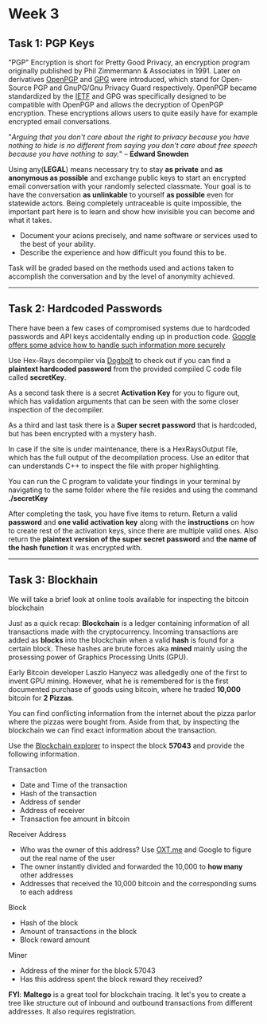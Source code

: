 # **Week 3** 

## **Task 1:** PGP Keys

"PGP" Encryption is short for Pretty Good Privacy, an encryption program originally published by Phil Zimmermann & Associates in 1991. Later on derivatives [OpenPGP](https://www.openpgp.org/) and [GPG](https://gnupg.org/) were introduced, which stand for Open-Source PGP and GnuPG/Gnu Privacy Guard respectively. OpenPGP became standardized by the [IETF](https://www.ietf.org/) and GPG was specifically designed to be compatible with OpenPGP and allows the decryption of OpenPGP encryption. These encryptions allows users to quite easily have for example encrypted email conversations.

"*Arguing that you don't care about the right to privacy because you have nothing to hide is no different from saying you don't care about free speech because you have nothing to say.*" – **Edward Snowden**

Using any(**LEGAL**) means necessary try to stay **as private** and **as anonymous as possible** and exchange public keys to start an encrypted email conversation with your randomly selected classmate. Your goal is to have the conversation **as unlinkable** to yourself **as possible** even for statewide actors. Being completely untraceable is quite impossible, the important part here is to learn and show how invisible you can become and what it takes.

* Document your acions precisely, and name software or services used to the best of your ability. 
* Describe the experience and how difficult you found this to be.

Task will be graded based on the methods used and actions taken to accomplish the conversation and by the level of anonymity achieved.

---

## **Task 2:** Hardcoded Passwords

There have been a few cases of compromised systems due to hardcoded passwords and API keys accidentally ending up in production code. [Google offers some advice how to handle such information more securely](https://cloud.google.com/docs/authentication/api-keys)

Use Hex-Rays decompiler via [Dogbolt](https://dogbolt.org/) to check out if you can find a **plaintext hardcoded password** from the provided compiled C code file called **secretKey**. 

As a second task there is a secret **Activation Key** for you to figure out, which has validation arguments that can be seen with the some closer inspection of the decompiler.

As a third and last task there is a **Super secret password** that is hardcoded, but has been encrypted with a mystery hash.

In case if the site is under maintenance, there is a HexRaysOutput file, which has the full output of the decompilation process. Use an editor that can understands C++ to inspect the file with proper highlighting.

You can run the C program to validate your findings in your terminal by navigating to the same folder where the file resides and using the command **./secretKey**

After completing the task, you have five items to return. Return a valid **password** and **one valid activation key** along with the **instructions** on how to create rest of the activation keys, since there are multiple valid ones. Also return the **plaintext version of the super secret password** and **the name of the hash function** it was encrypted with.

---

## **Task 3:** Blockhain

We will take a brief look at online tools available for inspecting the bitcoin blockchain

Just as a quick recap: **Blockchain** is a ledger containing information of all transactions made with the cryptocurrency. Incoming transactions are added as **blocks** into the blockchain when a valid **hash** is found for a certain block. These hashes are brute forces aka **mined** mainly using the prosessing power of Graphics Processing Units (GPU).

Early Bitcoin developer Laszlo Hanyecz was alledgedly one of the first to invent GPU mining. However, what he is remembered for is the first documented purchase of goods using bitcoin, where he traded **10,000** bitcoin for **2 Pizzas**.

You can find conflicting information from the internet about the pizza parlor where the pizzas were bought from. Aside from that, by inspecting the blockchain we can find exact information about the transaction.

Use the [Blockchain explorer](https://www.blockchain.com/explorer) to inspect the block **57043** and provide the following information.

Transaction
- Date and Time of the transaction
- Hash of the transaction
- Address of sender
- Address of receiver
- Transaction fee amount in bitcoin

Receiver Address
- Who was the owner of this address? Use [OXT.me](https://oxt.me/) and Google to figure out the real name of the user
- The owner instantly divided and forwarded the 10,000 to **how many** other addresses
- Addresses that received the 10,000 bitcoin and the corresponding sums to each address

Block
- Hash of the block
- Amount of transactions in the block
- Block reward amount

Miner
- Address of the miner for the block 57043
- Has this address spent the block reward they received?


**FYI**: **Maltego** is a great tool for blockchain tracing. It let's you to create a tree like structure out of inbound and outbound transactions from different addresses. It also requires registration.
